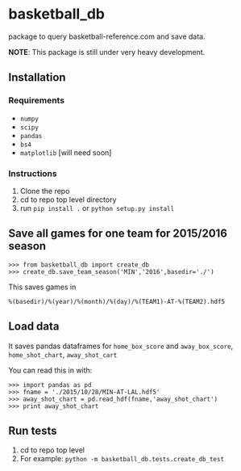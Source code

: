 # basketball_db
package to query basketball-reference.com and save data.

**NOTE**: This package is still under very heavy development.

## Installation

### Requirements

* `numpy`
* `scipy`
* `pandas`
* `bs4`
* `matplotlib` [will need soon]

### Instructions

1. Clone the repo
2. cd to repo top level directory
3. run `pip install .` or `python setup.py install`

## Save all games for one team for 2015/2016 season

```
>>> from basketball_db import create_db
>>> create_db.save_team_season('MIN','2016',basedir='./')
```

This saves games in

`%(basedir)/%(year)/%(month)/%(day)/%(TEAM1)-AT-%(TEAM2).hdf5`

## Load data

It saves pandas dataframes for `home_box_score` and `away_box_score`, `home_shot_chart`, `away_shot_cart`

You can read this in with:
```
>>> import pandas as pd
>>> fname = './2015/10/28/MIN-AT-LAL.hdf5'
>>> away_shot_chart = pd.read_hdf(fname,'away_shot_chart')
>>> print away_shot_chart
```

## Run tests

1. cd to repo top level
2. For example: `python -m basketball_db.tests.create_db_test`

